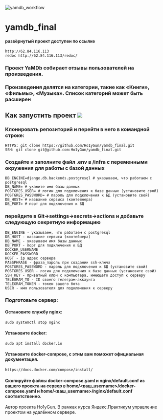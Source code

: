![yamdb_workflow](https://github.com/Ho1yGun/yamdb_final/actions/workflows/yamdb_workflow.yml/badge.svg)
# yamdb_final
#### развёрнутый проект доступен по ссылке 
```
http://62.84.116.113
redoc http://62.84.116.113/redoc/
```
### Проект YaMDb собирает отзывы пользователей на произведения.
### Произведения делятся на категории, такие как «Книги», «Фильмы», «Музыка». Список категорий может быть расширен


## Как запустить проект <img src = "https://img.shields.io/badge/Python-FFD43B?style=for-the-badge&logo=python&logoColor=blue" /> 

### Клонировать репозиторий и перейти в него в командной строке:

```
HTTPS: git clone https://github.com/Ho1yGun/yamdb_final.git
SSH: git clone git@github.com:Ho1yGun/yamdb_final.git
```

### Создайте и заполните файл .env в /infra с переменными окружения для работы с базой данных
```
DB_ENGINE=django.db.backends.postgresql # указываем, что работаем с postgresql
DB_NAME= # укажите имя базы данных
POSTGRES_USER= # логин для подключения к базе данных (установите свой)
POSTGRES_PASSWORD= # пароль для подключения к БД (установите свой)
DB_HOST= # название сервиса (контейнера)
DB_PORT= # порт для подключения к БД 
```

### перейдите в Git->settings->secrets->actions и добавьте следующую секретную информацию
```
DB_ENGINE - указываем, что работаем с postgresql
DB_HOST - название сервиса (контейнера)
DB_NAME - указываем имя базы данных
DB_PORT - порт для подключения к БД
DOCKER_USERNAME
DOCKER_PASSWORD
HOST - ip адрес сервера
PASSPHRASE - фраза_пароль при создании ssh-ключа
POSTGRES_PASSWORD - пароль для подключения к БД (установите свой)
POSTGRES_USER - логин для подключения к базе данных (установите свой)
SSH_KEY - приватный ключ с компьютера, имеющего доступ к серверу
TELEGRAM_TO - ID своего телеграм-аккаунта
TELEGRAM_TOKEN - токен вашего бота
USER - имя пользователя для подключения к серверу
```
### Подготовьте сервер:
#### Остановите службу nginx: 
```
sudo systemctl stop nginx 
```
#### Установите docker:
```
sudo apt install docker.io 
```
#### Установите docker-compose, с этим вам поможет официальная документация.
```
https://docs.docker.com/compose/install/
```
#### Скопируйте файлы docker-compose.yaml и nginx/default.conf из вашего проекта на сервер в home/<ваш_username>/docker-compose.yaml и home/<ваш_username>/nginx/default.conf соответственно.


Автор проекта Ho1yGun. В рамках курса Яндекс.Практикум управление проектом на удалённом сервере.

